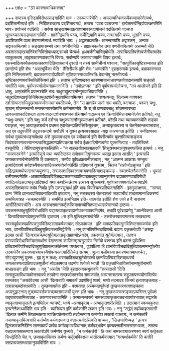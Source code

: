 +++
title = "31 कारणत्वाधिकरणम्"

+++
शब्दस्य वृत्तिद्वयविरोधप्रसङ्गादिति भावः - एकव्यापारेणेति । अन्नसम्बन्धित्वरूपैकव्यापारेणेत्यर्थः, प्रदर्शितानीत्यर्थ इति । निर्दिष्टशब्दस्य प्रदर्शितत्वमर्थः, ततश्च "पञ्च पञ्चजना ' इत्येतत्सर्वेन्द्रियोपलक्षणमिति भावः- प्रयोजनं वदन्निति । सर्वथा साङ्खयमतप्रत्याशाभावरूपप्रयोजनं वदन्नित्यर्थः पञ्चधा भूतपञ्चतत्वसङ्घातानामिति - ज्ञानेन्द्रियाणि पञ्च, कर्मेन्द्रियाणि पञ्च, तन्मात्राणि पञ्च, भूतानि पञ्च, अवशिष्टानि पञ्च तेषामात्मेत्यर्थः स्यादिति भाघः । अद्वारकञ्चति- आनन्दमयशि अद्वारकम् , अन्यत्र सद्वारकमित्यर्थः॥ सङ्खयासम्भवे तथा वर्णनीयमिति - ब्रह्मात्मकत्वेन तथा वर्णनीयमित्यर्थः असम्भवे चेति अवतारसङ्खयानिवेशनिमित्तोपाध्याद्यसम्भवे चेत्यर्थः ॥अवर्जनीयाचिद्बोधेति -तत्राचित्प्रतिपत्तेरवर्जनीयत्वादेव व्याकुलत्वम् ,तादृशकारणवाक्यानि विषयः, सर्वाण्यपि कारणवाक्यानि विषय इत्यर्थः, एकस्मादित्यस्यैकरूपात्कारणादितिव्याख्यानं दृश्यते न तस्यं सामीचीन्यं पश्यामः, "सत्पूर्विकासृष्टिराम्नायत इति छान्दोग्ये इति शेषः "असत्पूर्विका चेति ' तैत्तिरीयके इति शेषः "अन्यत्रेति ' वृहदारण्यके इत्यर्थः, ब्रह्मकारणवाद इति निमित्तसप्तमी, ब्रह्मकारणवादौप्रयिकी सृष्टिकारणव्यवस्त्रितिः वेदान्तेषु नास्तीत्यर्थः - सृष्टिकारणव्यवस्थितितेरित्यर्थ इति । ततश्च सृष्टिशब्दस्य कारणमात्रासाधारणतयोपादानस्यापि सङ्ग्रहो भवतीति भावः, पूर्वापरपर्यालोचनाप्रयत्नाविति । "तपोऽतप्यत ' इति पूर्वापरपर्यालोचना, "तप आलोचने इति हि धातुः, असृजतेति प्रयत्नश्चेति भावः चक्षुराद्युत्पादनौन्मुख्याभिप्रायमिति । चक्षुरादिशब्दप्रवृत्तिनिमित्तभूतदर्शनौन्मुख्याभिप्रायमित्यर्थः, ततश्च "पश्यत्यचक्षु 'रित्यस्य वाक्यस्य दर्शनोत्पादनाभिमुखत्वात्कर्मनामभाग्भवतीत्यर्थः, तेन "स प्राणन्नेव प्राणो नाम भवति, वदन्वाक् , पश्यन् चक्षुः, श्रृश्वन् श्रोत्रम्मन्वानो मनस्तानयस्यैतानि कर्मनामान्येवे 'ति श्र,तौ प्राणवाक्चक्षुः श्रोत्रमनश्शब्दा लावकपावकादिशब्दव त्प्राणनवदनदर्शनश्रवणमननक्रियायोगादात्मन एव क्रियानिमित्तनामानीत्येव प्रतीयते, नतु "चक्षुः पश्यन् ' इति चक्षुः कर्म दर्शनम् चक्षुरुपादानौन्मुख्यलक्षणं प्रतीयते, परैरपि तथा व्याख्यातञ्चेति शङ्का पराकृता, ननु अव्याकृतशब्देन प्रथमत एवाचेतनप्रतिपत्तिरित्युक्त्तम् , अन्याकृतत्वस्य च चेतनैकान्तत्वाभावात् , अत एव तदुपजीवि तदुत्तरसन्दर्भः सर्वोऽपि न युक्त्त इत्यस्वरसादाह -यद्वा कारणगता इतीति । नन्वीक्षणस्य सर्वथा मुख्यत्वभङ्गापेक्षया अंशे मुख्यत्वभङ्ग एव स्वीकार्य्य इति वैपरीत्यमेव युक्त्तमित्याशङ्कय चिदंशकारणत्वस्यानन्यथासिद्धप्रमाणप्रतिपन्नतया सर्वत्र ईक्षक्षादिगौणत्वमेव युक्त्तमित्याह - तदतिरिक्त्ते वस्तुनीति । नेतिपदानुषङ्गफलितेति - "न सङ्खयोपसङ्ग्रहादपी 'तिसूत्रस्थनञनुषङ्गफलित इत्यर्थः । ननु "कारणदवनेने ' इत्यादिसूत्रे यथा व्यपदिष्टस्य सर्वज्ञत्वादिगुणकस्य असद्वा इदमग्र आसीत् ' इत्यत्रापि जगत्कारणत्वेनोक्तेरिति हि वक्त्तव्यम् , तस्यैव पूर्वपक्षप्रत्यनीकत्वात् , नतु "आत्मन आकाशः सम्भूतः' इत्यादिवाक्ये सर्वज्ञस्यैवाकाशादिकारणत्वेनोक्तेरिति प्रतिपायनं युक्त्तम् , किञ्च "तत्तोजोऽसृजत ' इति सद्विद्यावाक्योपादानमप्ययुक्त्तम् , तत्राकाशादिकारणत्वाश्रवणादित्याशङ्कयाह - स्वतश्चेतनैकान्तेति । भूयसां बलीयस्त्वमेवेति -आकाशादिपदविहितब्रह्मकारणत्वप्रतिपादकबहुवाक्यानुसारेण ब्रह्मकारणवादविरोधी क्वादित्कोऽसदव्याकृतादिशब्दो यथा कथञ्चिन्नेतव्य इत्यस्य सूत्रस्यार्थः, पूर्वापरवाक्यपर्यालोचनयाऽपि असदादिशब्दस्य तथैव निर्वाह इति उत्तरसूत्रार्थ इति भावः विपश्चित्वप्रतिपादनादिति - इदमुपलक्षणम् , "सत्यम् ज्ञान 'मिति ज्ञानत्वप्रतिपादनादित्यपि द्रष्टव्यम् , ननु सच्छब्दस्य चेतनपरत्वे जडवाचीदं शब्दसामानाधिकरण्यं कथमित्यत्राह -सच्छब्दस्येति । समर्थित इत्यभिप्राय इति- तात्पर्यत इतीति शेषः एको ह वै नारायण आसीदित्यारभ्येति - अत्र आरम्भसमानकर्तृकक्रियावाच्योचितपदाध्याहारेणान्वयो द्रष्टव्यः - उपक्रमस्थबहुश्रुतिविरोधादिति यद्यप्यव्याकृतब्राह्मणोपक्रमवाक्यमिदमेव, तथापि पूर्वब्राह्मणेषु "आत्मैवेदमग्र आसी ' दित्यादिश्रवणादेवमुक्त्तमिति द्रष्टव्यम् ॥स इति पुल्लिङ्गशब्देनेति - उत्तरोत्तरवाक्यगतस्य तच्छब्दस्य स्वस्वपूर्ववाक्यप्रतिपन्नगुणविशिष्टसमाकर्षकत्वात् सोऽकामयत ' इति वाक्यप्रतिपन्नगुणविशिष्टसमाकर्षक इति भावः, ज्ञानविपश्चिदादिबहुश्रुतिप्राबल्यसिद्धेरिति । ननु ज्ञानविपश्चिदादिशब्दैः ब्रह्मणः प्रकृतत्वेऽपि "असद्वा इदमग्र आसी 'दित्यत्रासच्छब्दश्रुतिबलात्प्रकृतब्रह्मणोऽन्यदेव, प्रकरणात् श्रुतेर्बलत्वात् , ततश्च परस्परविरोधान्निर्णयासमर्थानां वेदान्तानां कापिलत्मृत्यनुसारेण निर्णयो वक्त्तव्य इति वदन्तं पूर्वपक्षिण प्रतिज्ञानविपश्चिदादिबहुश्रुतिप्राबल्यकीर्तनस्य व्यर्थत्वात् , पूर्वपक्षिणा हि ज्ञानविपश्चिदादिश्रुतिप्राबल्यमभ्युपेत्यैव तदबाधेनैव प्रकरणमात्रबाधस्यैवोपन्यस्तत्वादितिचेत् सत्यम् , श्रुत्या बलीयस्या प्रकरणमात्रबाधश्चेत् , सोऽभ्युपगन्तुं युक्त्तः , इह तु न तथा; अस्मदादिशब्दश्रुतेर्बलवत्त्वे ज्ञानविपश्चिदादिशब्दाथर्स्य जगत्कारणत्वप्रतिपादकश्रुतीनां सोऽकामयत तदप्येष श्लोको भवती 'ति प्रकृताभिधायिसर्वनामश्रुतीनामपि बाधप्रसङ्ग इति भावः । ननु "असदेव 'मिति बृहदारण्यकश्रुतावपि "तत्सदासी 'दिति तत्सद्रूपदाविधायकोत्तरवाक्ये तत्पदेना सच्छब्दोक्तस्यैव समाकर्षात् अत्यन्तासतश्च सद्रूपतापत्त्ययोगादित्येव परमतवत् "असदेवेदमग्र आसी 'दित्यत्रापि समाकर्षे प्रदर्शयितुं शक्ये, भाष्ये तदनादरः किमर्थ इत्याशङ्कयाह - तत्रासच्छब्दोक्तस्येति । तुच्छव्यावर्तक इति - परमतवत् अस्मन्मतपूर्वपक्षे तुच्छकारणत्वशङ्काया अप्यनुद्धाटनात् तुच्छव्यावर्तकसच्छब्दसमाकर्षो युक्त्त इति भावः । ननु तुच्छकारणत्शङ्काऽप्यस्मिन् पूर्वपक्षे उद्घाटयतामित्यत्राह - कारणावस्थायामिति । परमात्मस्वरूपे नामरूपव्याकृतत्वतदभावयोरभावात् सद्वारके व्याकृत्वाव्याकृतत्वे इत्यभिप्रेत्य व्याचष्टे, भाष्ये -अव्याकृतम् - अव्याकृतशरीरमिति । तदात्मानं स्वयमकुरुत इत्यनेनैकार्थ्यादिति भाव इति - व्याक्रियत इति कर्मकर्तरि लकार इति भावः । ननु "तद्धेदं तर्ह्यव्याकृतमासी 'दित्यत्र कर्मणि तिष्ठान्ततया व्याक्रियतेत्यत्रापि तदवैरूप्याय कर्मण्येव लकारो वक्त्तव्यः, न कर्मकतर्रि नचाव्याकृतमित्यत्रापि कर्तय्यैव कर्मवद्भावात् क्त्तप्रत्ययोऽस्त्विति वाच्यम् , "लिङ्याशिप्यङ् ' इत्यत्र द्विलकारकनिर्देशेन लान्तकार्यं प्रत्येव कर्मवद्भावविधानात् कर्मवद्भावेन कृत्यक्त्तादीनामससम्भवात् , ततश्च क्त्तप्रत्ययसारूप्याय लकारोऽपि कर्मण्येव युज्यते , "न कर्मकर्त्तरी ' ति कथं नामरूपव्याकरणस्य स्वयं कर्तृकता सिध्द्येदिति चेत् न, छव्याकृतमित्यत्र कर्मणः कर्तृत्वविवक्षया धातोरकर्मकत्वात् "गत्यर्थाकर्मके' ति कर्त्तरि क्त्तप्रत्ययसम्भवान्नानुपपविरिति भावः ॥